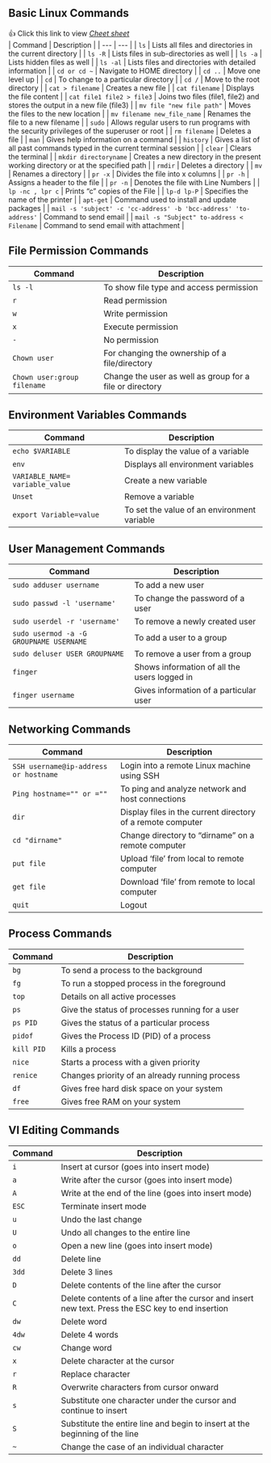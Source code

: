 
## Basic Linux Commands
:+1: Click this link to view <a href="https://github.com/venkywarriors/Generic-functions-Selenium-java/blob/master/linux-commands-cheat-sheet-pdf.pdfd" title="Click here to view Cheet sheet">*Cheet sheet* </a><br>
| Command | Description |
| --- | --- |
| `ls` | Lists all files and directories in the current directory |
| `ls -R` | Lists files in sub-directories as well |
| `ls -a` | Lists hidden files as well |
| `ls -al` | Lists files and directories with detailed information |
| `cd or cd ~` | Navigate to HOME directory |
| `cd ..` | Move one level up |
| `cd` | To change to a particular directory |
| `cd /` | Move to the root directory |
| `cat > filename` | Creates a new file |
| `cat filename` | Displays the file content |
| `cat file1 file2 > file3` | Joins two files (file1, file2) and stores the output in a new file (file3) |
| `mv file "new file path"` | Moves the files to the new location |
| `mv filename new_file_name` | Renames the file to a new filename |
| `sudo` | Allows regular users to run programs with the security privileges of the superuser or root |
| `rm filename` | Deletes a file |
| `man` | Gives help information on a command |
| `history` | Gives a list of all past commands typed in the current terminal session |
| `clear` | Clears the terminal |
| `mkdir directoryname` | Creates a new directory in the present working directory or at the specified path |
| `rmdir` | Deletes a directory |
| `mv` | Renames a directory |
| `pr -x` | Divides the file into x columns |
| `pr -h` | Assigns a header to the file |
| `pr -n` | Denotes the file with Line Numbers |
| `lp -nc , lpr c` | Prints “c” copies of the File |
| `lp-d lp-P` | Specifies the name of the printer |
| `apt-get` | Command used to install and update packages |
| `mail -s 'subject' -c 'cc-address' -b 'bcc-address' 'to-address'` | Command to send email |
| `mail -s "Subject" to-address < Filename` | Command to send email with attachment |

## File Permission Commands

| Command | Description |
| --- | --- |
| `ls -l` | To show file type and access permission |
| `r` | Read permission |
| `w` | Write permission |
| `x` | Execute permission |
| `-` | No permission |
| `Chown user` | For changing the ownership of a file/directory |
| `Chown user:group filename` | Change the user as well as group for a file or directory |

## Environment Variables Commands

| Command | Description |
| --- | --- |
| `echo $VARIABLE` | To display the value of a variable |
| `env` | Displays all environment variables |
| `VARIABLE_NAME= variable_value` | Create a new variable |
| `Unset` | Remove a variable |
| `export Variable=value` | To set the value of an environment variable |

## User Management Commands

| Command | Description |
| --- | --- |
| `sudo adduser username` | To add a new user |
| `sudo passwd -l 'username'` | To change the password of a user |
| `sudo userdel -r 'username'` | To remove a newly created user |
| `sudo usermod -a -G GROUPNAME USERNAME` | To add a user to a group |
| `sudo deluser USER GROUPNAME` | To remove a user from a group |
| `finger` | Shows information of all the users logged in |
| `finger username` | Gives information of a particular user |

## Networking Commands

| Command | Description |
| --- | --- |
| `SSH username@ip-address or hostname` | Login into a remote Linux machine using SSH |
| `Ping hostname="" or =""` | To ping and analyze network and host connections |
| `dir` | Display files in the current directory of a remote computer |
| `cd "dirname"` | Change directory to “dirname” on a remote computer |
| `put file` | Upload ‘file’ from local to remote computer |
| `get file` | Download ‘file’ from remote to local computer |
| `quit` | Logout |

## Process Commands

| Command | Description |
| --- | --- |
| `bg` | To send a process to the background |
| `fg` | To run a stopped process in the foreground |
| `top` | Details on all active processes |
| `ps` | Give the status of processes running for a user |
| `ps PID` | Gives the status of a particular process |
| `pidof` | Gives the Process ID (PID) of a process |
| `kill PID` | Kills a process |
| `nice` | Starts a process with a given priority |
| `renice` | Changes priority of an already running process |
| `df` | Gives free hard disk space on your system |
| `free` | Gives free RAM on your system |

## VI Editing Commands

| Command | Description |
| --- | --- |
| `i` | Insert at cursor (goes into insert mode) |
| `a` | Write after the cursor (goes into insert mode) |
| `A` | Write at the end of the line (goes into insert mode) |
| `ESC` | Terminate insert mode |
| `u` | Undo the last change |
| `U` | Undo all changes to the entire line |
| `o` | Open a new line (goes into insert mode) |
| `dd` | Delete line |
| `3dd` | Delete 3 lines |
| `D` | Delete contents of the line after the cursor |
| `C` | Delete contents of a line after the cursor and insert new text. Press the ESC key to end insertion |
| `dw` | Delete word |
| `4dw` | Delete 4 words |
| `cw` | Change word |
| `x` | Delete character at the cursor |
| `r` | Replace character |
| `R` | Overwrite characters from cursor onward |
| `s` | Substitute one character under the cursor and continue to insert |
| `S` | Substitute the entire line and begin to insert at the beginning of the line |
| `~` | Change the case of an individual character |
